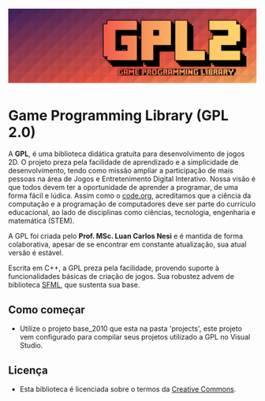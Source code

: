 ![image](https://raw.githubusercontent.com/libgpl/GPL/master/GPL2.0/GPLib/resources/logo/LogoGPL2a.png)

# Game Programming Library (GPL 2.0)

A **GPL**, é uma biblioteca didática gratuíta para desenvolvimento de jogos 2D. O projeto preza pela facilidade de aprendizado e a simplicidade de desenvolvimento, tendo como missão ampliar a participação de mais pessoas na área de Jogos e Entretenimento Digital Interativo. Nossa visão é que todos devem ter a oportunidade de aprender a programar, de uma forma fácil e lúdica. Assim como o [code.org](http://code.org/), acreditamos que a ciência da computação e a programação de computadores deve ser parte do currículo educacional, ao lado de disciplinas como ciências, tecnologia, engenharia e matemática (STEM).

A GPL foi criada pelo **Prof. MSc. Luan Carlos Nesi** e é mantida de forma colaborativa, apesar de se encontrar em constante atualização, sua atual versão é estável.

Escrita em C++, a GPL preza pela facilidade, provendo suporte à funcionalidades básicas de criação de jogos. Sua robustez advem de biblioteca [SFML](http://www.sfml-dev.org/), que sustenta sua base.

<!--## Características

  - Orientada a objetos
  - Nomenclatura padronizada (en)

## Funcionalidades

  - Rendering de sprites (com sprite sheets)
  - Rendering de textos (com fontes .ttf)
  - Reprodução de áudio (.wav, .mp3, .ogg, outros)
  - Gerenciamento de recursos
  - Controle de tempo
  - Captura de inputs (teclado, mouse, joystick e toque)
  - Funções para testes de colisão
  - Tilemap com suporte a multiplas camadas e objetos
  - Entre outras...

## Jogos usando a Unicórnio

  - I hate Flappy Bird: [vídeo](http://www.youtube.com/watch?v=IgDd3IXTekg) 
  - PokeTretaMon: [vídeo](http://youtu.be/0x9sIIj6oBU)   
  - Outro jogo estilo pokemon: [vídeo] (http://youtu.be/FAv_1ucMwac)  
  
Está usando a GPL seu projeto? Deixe-nos saber.  
Mande um email para 'libgpl@gmail.com' contendo um vídeo ou um link com imagens do projeto.

## Instituições usando a GPL

  - [Universidade do Vale do Rio dos Sinos](http://www.unisinos.br) (Unisinos), no Rio Grande do Sul, nos cursos superiores de Jogos Digitais. 
-->

## Como começar
  - Utilize o projeto base_2010 que esta na pasta 'projects', este projeto vem configurado para compilar seus projetos utilizado a GPL no Visual Studio.
<!--
Ainda não existe um plugin ou script para a criação de novos projetos, você sempre deve utilizar o projeto base para iniciar.
-->

## Licença

  - Esta biblioteca é licenciada sobre o termos da [Creative Commons](https://creativecommons.org).
